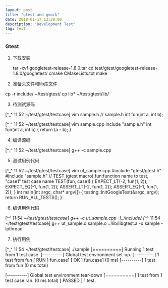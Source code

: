 ```yaml
---
layout: post
title: "gtest and gmock"
date: 2018-01-17 13:20:06 
description: "Development Test"
tag: Test
---
```




### Gtest

1. 下载安装

    tar -xvf googletest-release-1.8.0.tar
    cd test/gtest/googletest-release-1.8.0/googletest/
    cmake CMakeLists.txt
    make

2. 准备头文件和lib库文件

  cp -r include/ ~/test/gtest/
  cp lib* ~/test/gtest/lib/

3. 待测试源码

  [^_^ 11:52 ~/test/gtest/testcase] vim sample.h
  // sample.h
  int fun(int a, int b);

  [^_^ 11:52 ~/test/gtest/testcase] vim sample.cpp
  include "sample.h"
  int fun(int a, int b)
  {
      return (a - b);
  }

4. 编译源码

  [^_^ 11:52 ~/test/gtest/testcase] g++ -c sample.cpp

5. 测试用例代码

  [^_^ 11:52 ~/test/gtest/testcase] vim ut_sample.cpp
  #include "gtest/gtest.h"
  #include "sample.h"
  // TEST (gtest macro),fun:function name to test, "case1" test case name
  TEST(fun, case1)
  {
      EXPECT_LT(-2, fun(1, 2));
      EXPECT_EQ(-1, fun(1, 2));
      ASSERT_LT(-2, fun(1, 2));
      ASSERT_EQ(-1, fun(1, 2));
  }
  int main(int argc, char* argv[])
  {
      testing::InitGoogleTest(&argc, argv);
      return RUN_ALL_TESTS();
  }

6. 编译用例代码

  [^_^ 11:54 ~/test/gtest/testcase] g++ -c ut_sample.cpp -I../include/
  [^_^ 11:54 ~/test/gtest/testcase] g++ ut_sample.o sample.o ../lib/libgtest.a -o sample -lpthread

7. 执行用例

  [^_^ 11:54 ~/test/gtest/testcase] ./sample
  [==========] Running 1 test from 1 test case.
  [----------] Global test environment set-up.
  [----------] 1 test from fun
  [ RUN      ] fun.case1
  [       OK ] fun.case1 (0 ms)
  [----------] 1 test from fun (0 ms total)

  [----------] Global test environment tear-down
  [==========] 1 test from 1 test case ran. (0 ms total)
  [  PASSED  ] 1 test.
